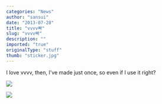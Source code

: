 ```yaml
---
categories: "News"
author: "sansui"
date: "2013-07-28"
title: "vvvv빠"
slug: "vvvv빠"
description: ""
imported: "true"
originalType: "stuff"
thumb: "sticker.jpg"
---
```



I love vvvv, then,
I've made ​​just once, so even if I use it right?

![](sticker.jpg) 

![](sticker2.jpg) 

